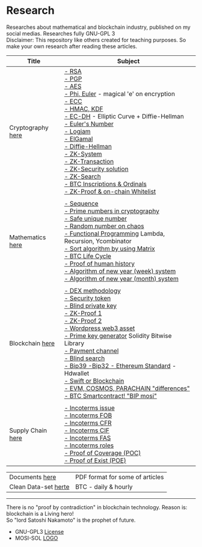 # Research
Researches about mathematical and blockchain industry, published on my social medias. Researches fully GNU-GPL 3\
Disclaimer: This repository like others created for teaching purposes. So make your own research after reading these articles.

| Title | Subject |
|----|----|
| Cryptography [here](https://github.com/mosi-arch/research/tree/main/CipherPunk) | [- RSA](https://github.com/mosi-arch/research/blob/main/CipherPunk/01-RSA.md) <br /> [- PGP](https://github.com/mosi-arch/research/blob/main/CipherPunk/02-PGP.md) <br /> [- AES](https://github.com/mosi-arch/research/blob/main/CipherPunk/03-AES.md) <br /> [- Phi, Euler](https://github.com/mosi-arch/research/blob/main/CipherPunk/04-Phi-Euler.md) - magical 'e' on encryption <br /> [- ECC](https://github.com/mosi-arch/research/blob/main/CipherPunk/05-ECC.md) <br /> [- HMAC, KDF](https://github.com/mosi-arch/research/blob/main/CipherPunk/06-Hmac-Kdf.md) <br /> [- EC-DH](https://github.com/mosi-arch/research/blob/main/CipherPunk/07-EC-DH.md) - Elliptic Curve + Diffie-Hellman <br /> [- Euler's Number](https://github.com/mosi-arch/research/blob/main/CipherPunk/08-Euler.md) <br /> [- Logjam](https://github.com/mosi-arch/research/blob/main/CipherPunk/09-LogJam_attack.md) <br /> [- ElGamal](https://github.com/mosi-arch/research/blob/main/CipherPunk/10-ElGamal.md) <br /> [- Diffie-Hellman](https://github.com/mosi-arch/research/blob/main/CipherPunk/11-Diffie_Hellman.md) <br /> [- ZK-System](https://github.com/mosi-arch/research/blob/main/CipherPunk/12-ZeroKnowledge_System.md) <br /> [- ZK-Transaction](https://github.com/mosi-arch/research/blob/main/CipherPunk/13-ZeroKnowledge_Transfer.md) <br /> [- ZK-Security solution](https://github.com/mosi-arch/research/blob/main/CipherPunk/14-ZeroKnowledge_Security_Usecase.md) <br /> [- ZK-Search](https://github.com/mosi-arch/research/blob/main/CipherPunk/15-ZK_Simple_Search.md) <br /> [- BTC Inscriptions & Ordinals](https://github.com/mosi-arch/research/blob/main/CipherPunk/16-Bitcoin-inscription-and-ordinals.md) <br /> [- ZK-Proof & on-chain Whitelist](https://github.com/mosi-arch/research/blob/main/CipherPunk/17-zk-proof-whitelist.md) |
|||
| Mathematics [here](https://github.com/mosi-arch/research/tree/main/Mathematics) | [- Sequence](https://github.com/mosi-arch/research/blob/main/Mathematics/00-mosequence.md) <br /> [- Prime numbers in cryptography](https://github.com/mosi-arch/research/blob/main/Mathematics/01-prime-number-cryptography.md) <br /> [- Safe unique number](https://github.com/mosi-arch/research/blob/main/Mathematics/02-safe-unique-random-number.md) <br /> [- Random number on chaos](https://github.com/mosi-arch/research/blob/main/Mathematics/03-random-chaos-random-matrix.md) <br /> [- Functional Programming](https://github.com/mosi-arch/research/blob/main/Mathematics/04-lambda-recursion-function-programming.md) Lambda, Recursion, Ycombinator <br /> [- Sort algorithm by using Matrix](https://github.com/mosi-arch/research/blob/main/Mathematics/05-sort-by-fake-matrix-algorithm.md) <br /> [- BTC Life Cycle](https://github.com/mosi-arch/research/blob/main/Mathematics/06-btc-mining-life-cycle.md) <br /> [- Proof of human history](https://github.com/mosi-arch/research/blob/main/Mathematics/07-mathematics-and-human-history.md) <br /> [- Algorithm of new year (week) system](https://github.com/mosi-arch/research/blob/main/Mathematics/08-new-calender-algorithm.md) <br /> [- Algorithm of new year (month) system](https://github.com/mosi-arch/research/blob/main/Mathematics/09-year-by-15-months-algorithm.md) |
|||
| Blockchain [here](https://github.com/mosi-arch/research/tree/main/Blockchain) | [- DEX methodology](https://github.com/mosi-arch/research/blob/main/Blockchain/01-dex-methodology.md) <br /> [- Security token](https://github.com/mosi-arch/research/blob/main/Blockchain/02-security-token.md) <br /> [- Blind private key](https://github.com/mosi-arch/research/blob/main/Blockchain/03-blind-private-key.md) <br /> [- ZK-Proof 1](https://github.com/mosi-arch/research/blob/main/Blockchain/04-zk-proof-01.md) <br /> [- ZK-Proof 2](https://github.com/mosi-arch/research/blob/main/Blockchain/05-zk-proof-02.md) <br /> [- Wordpress web3 asset](https://github.com/mosi-arch/research/blob/main/Blockchain/06-wordpress-web3-theme.md) <br /> [- Prime key generator](https://github.com/mosi-arch/research/blob/main/Blockchain/07-prime-key-bitwise.md) Solidity Bitwise Library <br /> [- Payment channel](https://github.com/mosi-arch/research/blob/main/Blockchain/08-payment-channel.md) <br /> [- Blind search](https://github.com/mosi-arch/research/blob/main/Blockchain/09-direct-blind-search.md) <br /> [- Bip39 -Bip32 - Ethereum Standard](https://github.com/mosi-arch/research/blob/main/Blockchain/10-bip39-hdwallet-ethereum.md) - Hdwallet <br /> [- Swift or Blockchain](https://github.com/mosi-arch/research/blob/main/Blockchain/11-swift-or-blockchain.md) <br /> [- EVM, COSMOS, PARACHAIN "differences"](https://github.com/mosi-arch/research/blob/main/Blockchain/12-Evm-or-Parachain-or-Cosmos.md) <br /> [- BTC Smartcontract! "BIP mosi"](https://github.com/mosi-arch/research/blob/main/Blockchain/13-BTC-with-Smartcontract.md) |
|||
| Supply Chain [here](https://github.com/mosi-arch/research/tree/main/SupplyChain) | [- Incoterms issue](https://github.com/mosi-arch/research/blob/main/SupplyChain/01-incoterms-issue.md) <br /> [- Incoterms FOB](https://github.com/mosi-arch/research/blob/main/SupplyChain/02-incoterms-FOB.md) <br /> [- Incoterms CFR](https://github.com/mosi-arch/research/blob/main/SupplyChain/03-incoterms-CFR.md) <br /> [- Incoterms CIF](https://github.com/mosi-arch/research/blob/main/SupplyChain/04-incoterms-CIF.md) <br /> [- Incoterms FAS](https://github.com/mosi-arch/research/blob/main/SupplyChain/05-incoterms-FAS.md) <br /> [- Incoterms roles](https://github.com/mosi-arch/research/blob/main/SupplyChain/06-incoterms-roles-example.md) <br /> [- Proof of Coverage (POC)](https://github.com/mosi-arch/research/blob/main/SupplyChain/07-proof-of-coverage.md) <br /> [- Proof of Exist (POE)](https://github.com/mosi-arch/research/blob/main/SupplyChain/08-proof-of-exist.md) |

| | |
|----|----|
| Documents [here](https://github.com/mosi-arch/research/tree/main/Documents) | PDF format for some of articles |
| Clean Data-set [herte](https://github.com/mosi-arch/research/tree/main/DataSet) | BTC - daily & hourly |

---

There is no "proof by contradiction" in blockchain technology. Reason is: blockchain is a Living hero!\
So "lord Satoshi Nakamoto" is the prophet of future.

- GNU-GPL3 [License](https://github.com/mosi-arch/research/blob/main/LICENSE)
- MOSI-SOL [LOGO](https://github.com/mosi-arch/research/blob/main/MOSiSOL.txt)
